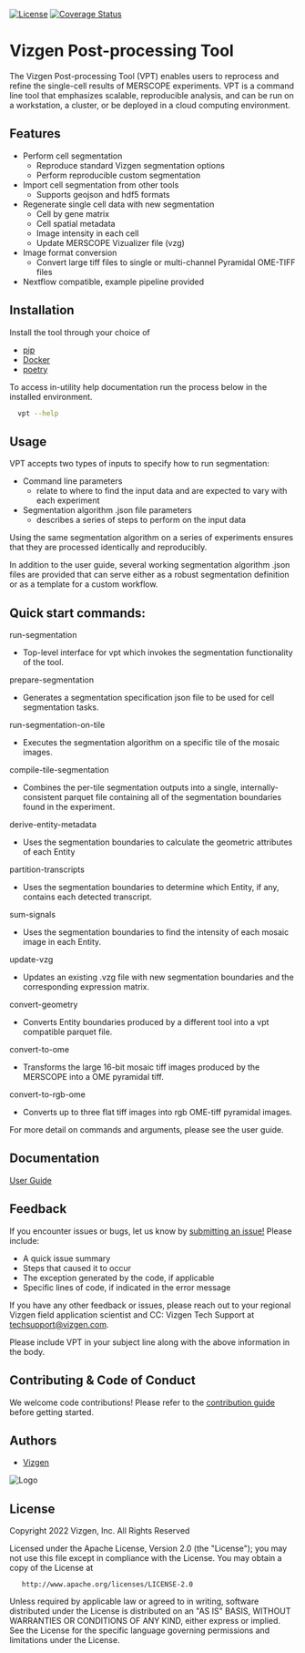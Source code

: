 [![License](https://img.shields.io/badge/License-Apache%202.0-blue.svg)](https://opensource.org/licenses/Apache-2.0)
[![Coverage Status](https://coveralls.io/repos/github/Vizgen/vizgen-postprocessing-internal/badge.svg?branch=develop&t=EsWr25)](https://coveralls.io/github/Vizgen/vizgen-postprocessing-internal?branch=develop)

# Vizgen Post-processing Tool

The Vizgen Post-processing Tool (VPT) enables users to reprocess and refine the single-cell results of MERSCOPE experiments. 
VPT is a command line tool that emphasizes scalable, reproducible analysis, and can be run on a workstation, a cluster, or 
be deployed in a cloud computing environment.


## Features
- Perform cell segmentation
    - Reproduce standard Vizgen segmentation options
    - Perform reproducible custom segmentation
- Import cell segmentation from other tools
    - Supports geojson and hdf5 formats
- Regenerate single cell data with new segmentation
    - Cell by gene matrix
    - Cell spatial metadata
    - Image intensity in each cell
    - Update MERSCOPE Vizualizer file (vzg)
- Image format conversion
    - Convert large tiff files to single or multi-channel Pyramidal OME-TIFF files
- Nextflow compatible, example pipeline provided


## Installation

Install the tool through your choice of 
- [pip](https://pip.pypa.io/en/stable/getting-started/)
- [Docker](https://docs.docker.com/desktop/extensions-sdk/quickstart/)
- [poetry](https://python-poetry.org/)

To access in-utility help documentation run the process below in the installed environment.
```bash
  vpt --help
```
    
## Usage

VPT accepts two types of inputs to specify how to run segmentation:
- Command line parameters
    - relate to where to find the input data and are expected to vary with each experiment
- Segmentation algorithm .json file parameters
    - describes a series of steps to perform on the input data

Using the same segmentation algorithm on a series of experiments ensures that they are processed identically and reproducibly.

In addition to the user guide, several working segmentation algorithm .json files are provided that can serve either as a 
robust segmentation definition or as a template for a custom workflow.

## Quick start commands:


run-segmentation    ​
- Top-level interface for vpt which invokes the segmentation functionality of the tool.​

prepare-segmentation​
 - Generates a segmentation specification json file to be used for cell segmentation tasks. ​

run-segmentation-on-tile​
 - Executes the segmentation algorithm on a specific tile of the mosaic images.​

compile-tile-segmentation​
- Combines the per-tile segmentation outputs into a single, internally-consistent parquet file containing all of the 
segmentation boundaries found in the experiment.​

derive-entity-metadata​
- Uses the segmentation boundaries to calculate the geometric attributes of each Entity​

partition-transcripts​
- Uses the segmentation boundaries to determine which Entity, if any, contains each detected transcript.​

sum-signals​
- Uses the segmentation boundaries to find the intensity of each mosaic image in each Entity.​

update-vzg​
- Updates an existing .vzg file with new segmentation boundaries and the corresponding expression matrix.​

convert-geometry​
- Converts Entity boundaries produced by a different tool into a vpt compatible parquet file.​

convert-to-ome​
- Transforms the large 16-bit mosaic tiff images produced by the MERSCOPE into a OME pyramidal tiff.​

convert-to-rgb-ome​
- Converts up to three flat tiff images into rgb OME-tiff pyramidal images.​

For more detail on commands and arguments, please see the user guide.

## Documentation

[User Guide](https://vizgen.github.io/vizgen-postprocessing/)

## Feedback

If you encounter issues or bugs, let us know by [submitting an issue!](https://github.com/Vizgen/vizgen-postprocessing/issues)
Please include:

- A quick issue summary
- Steps that caused it to occur
- The exception generated by the code, if applicable
- Specific lines of code, if indicated in the error message


If you have any other feedback or issues, please reach out to your regional Vizgen field application scientist and CC: Vizgen 
Tech Support at techsupport@vizgen.com.

Please include VPT in your subject line along with the above information in the body.

## Contributing & Code of Conduct

We welcome code contributions! Please refer to the [contribution guide](CONTRIBUTING.md) before getting started.

## Authors

- [Vizgen](https://vizgen.com/)

![Logo](https://vizgen.com/wp-content/uploads/2022/12/Vizgen-Logo_Vizgen-BlackColor-.png)

## License

   Copyright 2022 Vizgen, Inc. All Rights Reserved
   
   Licensed under the Apache License, Version 2.0 (the "License");
   you may not use this file except in compliance with the License.
   You may obtain a copy of the License at

       http://www.apache.org/licenses/LICENSE-2.0

   Unless required by applicable law or agreed to in writing, software
   distributed under the License is distributed on an "AS IS" BASIS,
   WITHOUT WARRANTIES OR CONDITIONS OF ANY KIND, either express or implied.
   See the License for the specific language governing permissions and
   limitations under the License.
